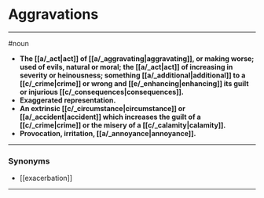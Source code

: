 # Aggravations
---
#noun
- **The [[a/_act|act]] of [[a/_aggravating|aggravating]], or making worse; used of evils, natural or moral; the [[a/_act|act]] of increasing in severity or heinousness; something [[a/_additional|additional]] to a [[c/_crime|crime]] or wrong and [[e/_enhancing|enhancing]] its guilt or injurious [[c/_consequences|consequences]].**
- **Exaggerated representation.**
- **An extrinsic [[c/_circumstance|circumstance]] or [[a/_accident|accident]] which increases the guilt of a [[c/_crime|crime]] or the misery of a [[c/_calamity|calamity]].**
- **Provocation, irritation, [[a/_annoyance|annoyance]].**
---
### Synonyms
- [[exacerbation]]
---
